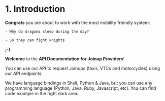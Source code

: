 # 1. Introduction

**Congrats** you are about to work with the most mobility friendly system:

    - Why do dragons sleep during the day?

    - So they can fight knights

**;-)**

**Welcome** to the **API Documentation for Joinup Providers**!

You can use our API to request Joinups (taxis, VTCs and motorcycles) using our API endpoints.

We have language bindings in Shell, Python & Java, but you can use any programming language (Python, Java, Ruby, Javascript, etc). You can find code example in the right dark area.